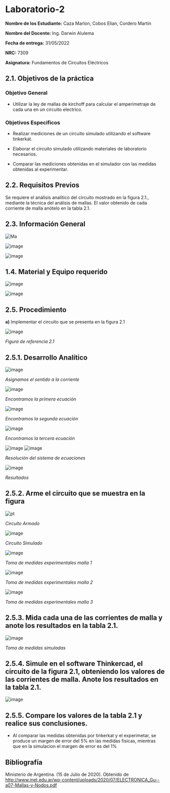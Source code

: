 # Laboratorio-2

**Nombre de los Estudiante:** Caza Marlon, Cobos Elian, Cordero Martin

**Nombre del Docente:** Ing. Darwin Alulema

**Fecha de entrega:** 31/05/2022

**NRC:** 7309

**Asignatura:** Fundamentos de Circuitos Eléctricos

## **2.1. Objetivos de la práctica**

### **Objetivo General**

* Utilizar la ley de mallas de kirchoff para calcular el amperimetraje de cada una en un circuito electrico.

### **Objetivos Especificos** 

* Realizar mediciones de un circuito simulado utilizando el software tinkerkat.

* Elaborar el circuito simulado utilizando materiales de laboratorio necesarios.

* Comparar las mediciones obtenidas en el simulador con las medidas obtenidas al experimentar.

## **2.2. Requisitos Previos**

Se requiere el análisis analítico del circuito mostrado en la figura 2.1., mediante la técnica del análisis de mallas. El valor obtenido de cada corriente de malla anótelo en la tabla 2.1.

## **2.3. Información General**

![Ma](https://user-images.githubusercontent.com/105742149/170634507-33742178-b92e-494a-a186-288f27f0e6cb.jpeg)

![image](https://user-images.githubusercontent.com/105742149/170634485-e9c8e536-d89d-454e-86ea-d7ece5a1cb6d.png)

![image](https://user-images.githubusercontent.com/105742149/170634692-1e4a960a-2b6d-4c00-aead-11dcb11072f0.png)

## **1.4. Material y Equipo requerido**

![image](https://user-images.githubusercontent.com/105742149/170625099-89eca918-d22b-4645-a26c-c1b8060e9573.png)

![image](https://user-images.githubusercontent.com/105742149/170638072-96de6203-84e6-4252-a42e-d8b54a3f2044.png)

## **2.5. Procedimiento**
**a)** Implementar el circuito que se presenta en la figura 2.1

![image](https://user-images.githubusercontent.com/105742149/170624216-cc0cdfb9-5d98-4ff4-93c2-5b743676b59e.png)

*Figura de referencia 2.1*
## **2.5.1. Desarrollo Analítico**

![image](https://user-images.githubusercontent.com/105742149/171084322-a0f46502-9e1e-4027-ab59-88ed96fff53c.png)

*Asignamos el sentido a la corriente*

![image](https://user-images.githubusercontent.com/105742149/171084376-52a52a98-21e3-4f27-bb1d-f30579f8b611.png)

*Encontramos la primera ecuación*

![image](https://user-images.githubusercontent.com/105742149/171084438-11ae77be-08af-416d-a8f6-8020cbc9d7fc.png)

*Encontramos la segunda ecuación*

![image](https://user-images.githubusercontent.com/105742149/171084559-0bda01dc-dcc2-45e5-8a45-6bf17efd3e76.png)

*Encontramos la tercera ecuación*

![image](https://user-images.githubusercontent.com/105742149/171084628-a7d28399-97bb-4df5-a0f8-a7c61cba6d45.png)
![image](https://user-images.githubusercontent.com/105742149/171084642-b33898aa-a74e-4b85-95a3-51ce8270c55b.png)

*Resolución del sistema de ecuaciones*

![image](https://user-images.githubusercontent.com/105742149/171084723-be909467-5c9a-4aaf-9acf-4d58912c7b1a.png)

*Resultados*

## **2.5.2. Arme el circuito que se muestra en la figura**

![pt](https://user-images.githubusercontent.com/105742149/170624533-2277fda5-370b-4136-8837-7860f28fe2be.jpeg)

*Circuito Armado*

![image](https://user-images.githubusercontent.com/105742149/170626623-46c1d457-4637-4c9e-8173-ef29eb51d20e.png)

*Circuito Simulado*

![image](https://user-images.githubusercontent.com/105742149/170634968-82ab3260-c31e-4ce0-880d-d53164edde43.png)

*Toma de medidas experimentales malla 1*

![image](https://user-images.githubusercontent.com/105742149/170635266-5bf0c9f0-0a66-43c6-81db-4a81a19ff9d8.png)

*Toma de medidas experimentales malla 2*

![image](https://user-images.githubusercontent.com/105742149/170635752-6192ac6a-57ac-4cfc-8aaa-4cfdc20e1a9a.png)

*Toma de medidas experimentales malla 3* 

## **2.5.3. Mida cada una de las corrientes de malla y anote los resultados en la tabla 2.1.**

![image](https://user-images.githubusercontent.com/105742149/170627937-ac9fca7f-6688-4795-8168-76af622dc90e.png)

*Toma de medidas simuladas*

## **2.5.4. Simule en el software Thinkercad, el circuito de la figura 2.1, obteniendo los valores de las corrientes de malla. Anote los resultados en la tabla 2.1.**

![image](https://user-images.githubusercontent.com/105742149/171083243-13fe6445-4e2a-4c2d-8906-15d15e489d58.png)

## **2.5.5. Compare los valores de la tabla 2.1 y realice sus conclusiones.**

* Al comparar las medidas obtenidas por tinkerkat y el experimetar, se produce un margen de error del 5% en las medidas fisicas, mientras que en la simulacion el margen de error es del 1%

## **Bibliografía**
Ministerio de Argentina. (15 de Julio de 2020). Obtenido de http://www.inet.edu.ar/wp-content/uploads/2020/07/ELECTRONICA_Gu--a07-Mallas-y-Nodos.pdf


